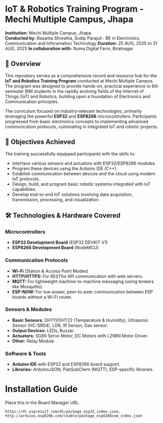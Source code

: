# IoT & Robotics Training Program - Mechi Multiple Campus, Jhapa

**Institution:** Mechi Multiple Campus, Jhapa  
**Conducted by:** Basanta Shrestha, Sudip Parajuli : BE in Electronics, Communication and Inforamation Technology
**Duration:** 25 AUG, 2025 to 31 AUG, 2025
**In collaboration with:** Numa Digital Farm, Biratnagar  

## 📖 Overview

This repository serves as a comprehensive record and resource hub for the **IoT and Robotics Training Program** conducted at Mechi Multiple Campus. The program was designed to provide hands-on, practical experience to 6th semester BIM students in the rapidly evolving fields of the Internet of Things (IoT) and Robotics, building upon a foundation of Electronics and Communication principles.

The curriculum focused on industry-relevant technologies, primarily leveraging the powerful **ESP32** and **ESP8266** microcontrollers. Participants progressed from basic electronics concepts to implementing advanced communication protocols, culminating in integrated IoT and robotic projects.

## 🎯 Objectives Achieved

The training successfully equipped participants with the skills to:
*   Interface various sensors and actuators with ESP32/ESP8266 modules.
*   Program these devices using the Arduino IDE (C++).
*   Establish communication between devices and the cloud using modern IoT protocols.
*   Design, build, and program basic robotic systems integrated with IoT capabilities.
*   Develop end-to-end IoT solutions involving data acquisition, transmission, processing, and visualization.

## 🛠️ Technologies & Hardware Covered

### Microcontrollers
*   **ESP32 Development Board** (ESP32 DEVKIT V1)
*   **ESP8266 Development Board** (NodeMCU)

### Communication Protocols
*   **Wi-Fi** (Station & Access Point Modes)
*   **HTTP/HTTPS:** For RESTful API communication with web servers.
*   **MQTT:** For lightweight machine-to-machine messaging (using brokers like Mosquitto).
*   **ESP-NOW:** For low-power, peer-to-peer communication between ESP boards without a Wi-Fi router.

### Sensors & Modules
*   **Basic Sensors:** DHT11/DHT22 (Temperature & Humidity), Ultrasonic Sensor (HC-SR04), LDR, IR Sensor, Gas sensor.
*   **Output Devices:** LEDs, Buzzer.
*   **Actuators:** SG90 Servo Motor, DC Motors with L298N Motor Driver.
*   **Other:** Relay Module.

### Software & Tools
*   **Arduino IDE** with ESP32 and ESP8266 board support.
*   **Libraries:** ArduinoJSON, PubSubClient (MQTT), ESP-specific libraries.


# Installation Guide
Place this in the Board Manager URL.
```copy
https://dl.espressif.com/dl/package_esp32_index.json, http://arduino.esp8266.com/stable/package_esp8266com_index.json
```
